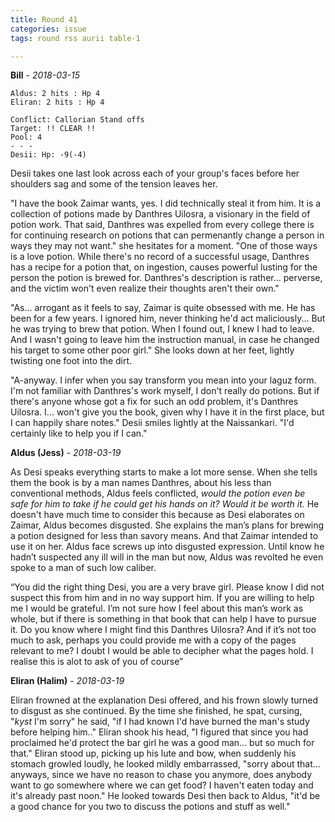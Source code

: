 ```yaml
---
title: Round 41
categories: issue
tags: round rss aurii table-1

---
```


**Bill** - *2018-03-15*

```
Aldus: 2 hits : Hp 4
Eliran: 2 hits : Hp 4
```

```
Conflict: Callorian Stand offs
Target: !! CLEAR !!
Pool: 4
- - -
Desii: Hp: -9(-4)
``` 

Desii takes one last look across each of your group's faces before her shoulders sag and some of the tension leaves her. 

"I have the book Zaimar wants, yes. I did technically steal it from him. It is a collection of potions made by Danthres Uilosra, a visionary in the field of potion work. That said, Danthres was expelled from every college there is for continuing research on potions that can permenantly change a person in ways they may not want." she hesitates for a moment. "One of those ways is a love potion. While there's no record of a successful usage, Danthres has a recipe for a potion that, on ingestion, causes powerful lusting for the person the potion is brewed for. Danthres's description is rather... perverse, and the victim won't even realize their thoughts aren't their own."

"As... arrogant as it feels to say, Zaimar is quite obsessed with me. He has been for a few years. I ignored him, never thinking he'd act maliciously... But he was trying to brew that potion. When I found out, I knew I had to leave. And I wasn't going to leave him the instruction manual, in case he changed his target to some other poor girl." She looks down at her feet, lightly twisting one foot into the dirt. 

"A-anyway. I infer when you say transform you mean into your laguz form. I'm not familiar with Danthres's work myself, I don't really do potions. But if there's anyone whose got a fix for such an odd problem, it's Danthres Uilosra. I... won't give you the book, given why I have it in the first place, but I can happily share notes." Desii smiles lightly at the Naissankari. "I'd certainly like to help you if I can."

**Aldus (Jess)** - *2018-03-19*

As Desi speaks everything starts to make a lot more sense. When she tells them the book is by a man names Danthres, about his less than conventional methods, Aldus feels conflicted, *would the potion even be safe for him to take if he could get his hands on it? Would it be worth it.* He doesn't have much time to consider this because as Desi elaborates on Zaimar, Aldus becomes disgusted. She explains the man’s plans for brewing a potion designed for less than savory means. And that Zaimar intended to use it on her. Aldus face screws up into disgusted expression. Until know he hadn’t suspected any ill will in the man but now, Aldus was revolted he even spoke to a man of such low caliber.  

“You did the right thing Desi, you are a very brave girl. Please know I did not suspect this from him and in no way support him. If you are willing to help me I would be grateful. I’m not sure how I feel about this man’s work as whole, but if there is something in that book that can help I have to pursue it. Do you know where I might find this Danthres Uilosra? And if it’s not too much to ask, perhaps you could provide me with a copy of the pages relevant to me? I doubt I would be able to decipher what the pages hold. I realise this is alot to ask of you of course”

**Eliran (Halim)** - *2018-03-19*

Eliran frowned at the explanation Desi offered, and his frown slowly turned to disgust as she continued. By the time she finished, he spat, cursing, "_kyst_ I'm sorry" he said, "if I had known I'd have burned the man's study before helping him.." 
Eliran shook his head, "I figured that since you had proclaimed he'd protect the bar girl he was a good man... but so much for that." 
Eliran stood up, picking up his lute and bow, when suddenly his stomach growled loudly, he looked mildly embarrassed, "sorry about that... anyways, since we have no reason to chase you anymore, does anybody want to go somewhere where we can get food? I haven't eaten today and it's already past noon." 
He looked towards Desi then back to Aldus, "it'd be a good chance for you two to discuss the potions and stuff as well."



<!-- re.findall('a.*?(?=a|$)', t+'x') -->